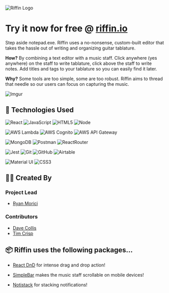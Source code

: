 ![Riffin Logo](https://i.imgur.com/vZURUgf.png)

# Try it now for free @ [riffin.io](https://www.riffin.io/) 

Step aside notepad.exe. Riffin uses a no-nonsense, custom-built editor that takes the hassle out of writing and organizing guitar tablature.

__How?__ By combining a text editor with a music staff. Click anywhere (yes anywhere) on the staff to write tablature, click above the staff to write notes. Add titles and tags to your tablature so you can easily find it later.

__Why?__ Some tools are too simple, some are too robust. Riffin aims to thread that needle so our users can focus on capturing the music.


![Imgur](https://i.imgur.com/dpDtRNB.gif)

## 📡 Technologies Used

![React](https://img.shields.io/badge/-React-white?style=for-the-badge&logo=React&logoColor=blue)
![JavaScript](https://img.shields.io/badge/-JavaScript-white?style=for-the-badge&logo=javascript&logoColor=black)
![HTML5](https://img.shields.io/badge/-HTML5-white?style=for-the-badge&logo=html5)
![Node](https://img.shields.io/badge/Node-white?style=for-the-badge&logo=node.js)

![AWS Lambda](https://img.shields.io/badge/-AWS_Lambda-white?style=for-the-badge&logo=awslambda)
![AWS Cognito](https://img.shields.io/badge/-AWS_Cognito-white?style=for-the-badge&logo=amazon-aws&logoColor=black)
![AWS API Gateway](https://img.shields.io/badge/-AWS_API_Gateway-white?style=for-the-badge&logo=amazon%20api%20gateway)

![MongoDB](https://img.shields.io/badge/-MongoDB-white?style=for-the-badge&logo=MongoDB)
![Postman](https://img.shields.io/badge/Postman-white?style=for-the-badge&logo=postman)
![ReactRouter](https://img.shields.io/badge/-React_Router-white?style=for-the-badge&for-the-badge&logo=react-router)

![Jest](https://img.shields.io/badge/Jest-white?style=for-the-badge&logo=jest&logoColor=black)
![Git](https://img.shields.io/badge/-Git-white?style=for-the-badge&logo=git)
![GitHub](https://img.shields.io/badge/-GitHub-white?style=for-the-badge&logo=github&logoColor=black)
![Airtable](https://img.shields.io/badge/Airtable-white?style=for-the-badge&logo=Airtable&logoColor=18BFFF)

![Material UI](https://img.shields.io/badge/-Material_UI-white?style=for-the-badge&logo=mui)
![CSS3](https://img.shields.io/badge/-CSS3-white?style=for-the-badge&logo=css3&logoColor=1572B6)


## 👨‍🔬 Created By

### Project Lead

- [Ryan Morici](https://github.com/RyanSUP)

### Contributors

- [Dave Collis](https://github.com/dcollis92)
- [Tim Crisp](https://github.com/timcrisp94)


## 📦 Riffin uses the following packages...

- [React DnD](https://react-dnd.github.io/react-dnd/about) for intense drag and drop action!

- [SimpleBar](https://www.npmjs.com/package/simplebar) makes the music staff scrollable on mobile devices!

- [Notistack](https://notistack.com/) for stacking notifications!

